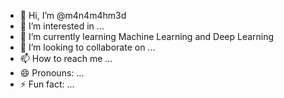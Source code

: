 - 👋 Hi, I’m @m4n4m4hm3d
- 👀 I’m interested in ...
- 🌱 I’m currently learning Machine Learning and Deep Learning
- 💞️ I’m looking to collaborate on ...
- 📫 How to reach me ...
- 😄 Pronouns: ...
- ⚡ Fun fact: ...

<!---
m4n4m4hm3d/m4n4m4hm3d is a ✨ special ✨ repository because its `README.md` (this file) appears on your GitHub profile.
You can click the Preview link to take a look at your changes.
--->
